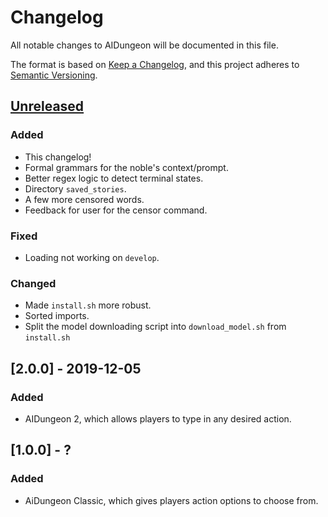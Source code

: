# Changelog
All notable changes to AIDungeon will be documented in this file.

The format is based on [Keep a Changelog](https://keepachangelog.com/en/1.0.0/),
and this project adheres to [Semantic Versioning](https://semver.org/spec/v2.0.0.html).

## [Unreleased]

### Added
- This changelog!
- Formal grammars for the noble's context/prompt.
- Better regex logic to detect terminal states.
- Directory `saved_stories`.
- A few more censored words.
- Feedback for user for the censor command.

### Fixed
- Loading not working on `develop`.

### Changed
- Made `install.sh` more robust.
- Sorted imports.
- Split the model downloading script into `download_model.sh` from `install.sh`

## [2.0.0] - 2019-12-05

### Added
- AIDungeon 2, which allows players to type in any desired action.

## [1.0.0] - ?

### Added
- AiDungeon Classic, which gives players action options to choose from.

[Unreleased]: https://github.com/AIDungeon/AIDungeon/compare/e6ee7c59801e4d5f68388dca7c5199e33b9a95b8...master
